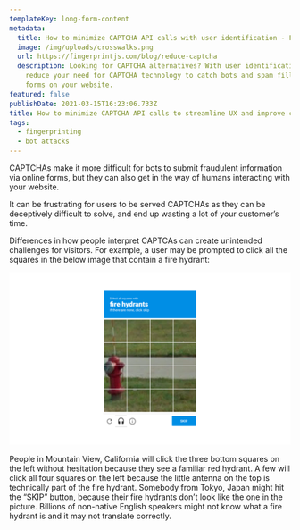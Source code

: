 ```yaml
---
templateKey: long-form-content
metadata:
  title: How to minimize CAPTCHA API calls with user identification - FingerprintJS
  image: /img/uploads/crosswalks.png
  url: https://fingerprintjs.com/blog/reduce-captcha
  description: Looking for CAPTCHA alternatives? With user identification, you can
    reduce your need for CAPTCHA technology to catch bots and spam filling out
    forms on your website.
featured: false
publishDate: 2021-03-15T16:23:06.733Z
title: How to minimize CAPTCHA API calls to streamline UX and improve conversions
tags:
  - fingerprinting
  - bot attacks
---
```

CAPTCHAs make it more difficult for bots to submit fraudulent information via online forms, but they can also get in the way of humans interacting with your website.

It can be frustrating for users to be served CAPTCHAs as they can be deceptively difficult to solve, and end up wasting a lot of your customer’s time.

Differences in how people interpret CAPTCAs can create unintended challenges for visitors. For example, a user may be prompted to click all the squares in the below image that contain a fire hydrant:

![](./hydrants.png)

People in Mountain View, California will click the three bottom squares on the left without hesitation because they see a familiar red hydrant. A few will click all four squares on the left because the little antenna on the top is technically part of the fire hydrant. Somebody from Tokyo, Japan might hit the “SKIP” button, because their fire hydrants don’t look like the one in the picture. Billions of non-native English speakers might not know what a fire hydrant is and it may not translate correctly.